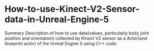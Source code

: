 # How-to-use-Kinect-V2-Sensor-data-in-Unreal-Engine-5

Summary
Description of how to use data(values, particularly body joint position and orientation) collected by Kinect V2 sensor as a Actor(and blueprint actor) of the Unreal Engine 5 using C++ code.

